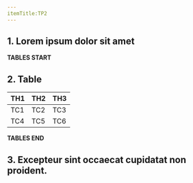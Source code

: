 ```yaml
---
itemTitle:TP2
---
```


## 1. Lorem ipsum dolor sit amet

**TABLES START**

## 2. Table
| TH1 | TH2 | TH3 |
|-----|-----|-----|
| TC1 | TC2 | TC3 |
| TC4 | TC5 | TC6 |

**TABLES END**

## 3. Excepteur sint occaecat cupidatat non proident.
